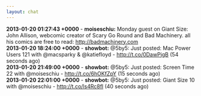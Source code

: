 ```yaml
---
layout: chat
---
```

**2013-01-20 01:27:43 +0000** - **moiseschiu:** Monday guest on Giant Size: John Allison, webcomic creator of Scary Go Round and Bad Machinery. all his comics are free to read: http://badmachinery.com  
**2013-01-20 18:24:00 +0000** - **showbot:** @5by5: Just posted: Mac Power Users 121 with @macsparky &amp; @katiefloyd - http://t.co/0DawPjgB (54 seconds ago)  
**2013-01-20 21:49:00 +0000** - **showbot:** @5by5: Just posted: Screen Time 22 with @moiseschiu - http://t.co/6hOKfZpY (15 seconds ago)  
**2013-01-20 22:01:00 +0000** - **showbot:** @5by5: Just posted: Giant Size 10 with @moiseschiu - http://t.co/ls4Rc8fl (40 seconds ago)  
